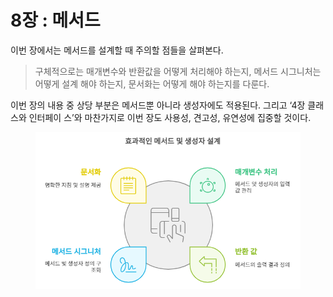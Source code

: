 # 8장 : 메서드

이번 장에서는 메서드를 설계할 때 주의할 점들을 살펴본다.&#x20;

> 구체적으로는 매개변수와 반환값을 어떻게 처리해야 하는지, 메서드 시그니처는 어떻게 설계 해야 하는지, 문서화는 어떻게 해야 하는지를 다룬다.&#x20;

이번 장의 내용 중 상당 부분은 메서드뿐 아니라 생성자에도 적용된다. 그리고 ‘4장 클래스와 인터페이 스’와 마찬가지로 이번 장도 사용성, 견고성, 유연성에 집중할 것이다.

<figure><img src="../../../../.gitbook/assets/image (2) (1) (1) (1) (1) (1) (1) (1) (1) (1) (1) (1).png" alt=""><figcaption></figcaption></figure>
